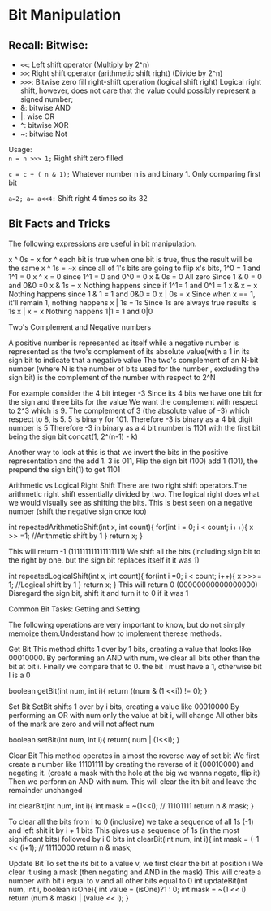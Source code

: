 # Bit Manipulation

## Recall: Bitwise:

* `<<`: 	Left shift operator (Multiply by 2^n)
* `>>`:	Right shift operator (arithmetic shift right) (Divide by 2^n)
* `>>>`:	Bitwise zero fill right-shift operation (logical shift right) Logical right shift, however, does not care that the value could possibly represent a signed number; 
* &: 	bitwise AND
* |: 	wise OR
* ^:	 bitwise XOR
* ~: 	bitwise Not

Usage:             
`n = n >>> 1;`
Right shift zero filled 

`c = c + ( n & 1);`
Whatever number n is and binary 1. 
Only comparing first bit

`a=2; a= a<<4:`
Shift right 4 times so its 32


 
## Bit Facts and Tricks

The following expressions are useful in bit manipulation.

x ^ 0s = x
for ^  each bit is true when one bit is true, thus the result will be the same 
x ^ 1s = ~x
since all of 1's bits are going to flip x's bits, 1^0 = 1 and 1^1 = 0
x ^ x = 0
since 1^1 = 0 and 0^0 = 0
x & 0s = 0 
All zero Since  1 & 0 = 0 and 0&0 =0 
x & 1s = x
Nothing happens since if 1^1=  1 and 0^1 = 1
x & x = x
Nothing happens since 1 & 1 = 1 and 0&0 = 0
x | 0s = x
Since when x == 1, it'll remain 1, nothing happens
x | 1s = 1s
Since 1s are always true results is 1s
x | x = x
Nothing happens 1|1 = 1 and 0|0

Two's Complement and Negative numbers

A positive number is represented as itself while a negative number is represented as the two's complement of its absolute value(with a 1 in its sign bit to indicate that a negative value
The two's complement of an N-bit number (where N is the number of bits used for the number , excluding the sign bit) is the complement of the number with respect to 2^N

For example consider the 4 bit integer -3
Since its 4 bits we have one bit for the sign and three bits for the value
We want the complement with respect to 2^3 which is 9.
The complement of 3 (the absolute value of -3) which respect to 8, is  5.
5 is binary for 101. Therefore -3 is binary as  a  4 bit digit number is 5
Therefore -3 in binary as a 4 bit number is 1101 with the first bit being the sign bit
concat(1, 2^(n-1) - k)

Another way to look at this is that we invert the bits in the positive representation and the add 1.
3 is 011, Flip the sign bit (100) add 1 (101), the prepend the sign bit(1) to get 1101


Arithmetic vs Logical Right Shift
There are two right shift operators.The arithmetic right shift essentially divided by two. 
The logical right does what we would visually see as shifting the bits. This is best seen on a negative number (shift the negative sign once too)

int repeatedArithmeticShift(int x, int count){
	for(int i = 0; i < count; i++){
	x >> =1; //Arithmetic shift by 1
}
return x;
}

This will return -1 (111111111111111111)
We shift all the bits (including sign bit to the right by one. but the sign bit replaces itself it it was 1)

int repeatedLogicalShift(int x, int count){
	for(int i =0; i < count; i++){
	x >>>= 1; //Logical shift by 1
}
return x;
}
This will return 0 (00000000000000000)
Disregard the sign bit, shift it and turn it to 0 if it was 1

Common Bit Tasks: Getting and Setting

The following operations are very important to know, but do not simply memoize them.Understand how to implement therese methods.

Get Bit
This method shifts 1 over by 1 bits, creating a value that looks like 00010000. 
By performing an AND with num, we clear all bits other than the bit at bit i. 
Finally we compare that to 0. the bit i must have a 1, otherwise bit I is a 0

boolean getBit(int num, int i){
	return ((num & (1 <<i)) != 0);
}

Set Bit
SetBit shifts 1 over by i bits, creating a value like 00010000
By performing an OR with num
only the value at bit i, will change
All other bits of the mark are zero and will not affect num

boolean setBit(int num, int i){
	return( num | (1<<i);
}

Clear Bit
This method operates in almost the reverse way of set bit
We first create a number like 11101111 by creating the reverse of it (00010000) and negating it. (create a mask with the hole at the big we wanna negate, flip it)
Then we perform an AND with num. This will clear the ith bit and leave the remainder unchanged

int clearBit(int num, int i){
	int mask = ~(1<<i); // 11101111
	return n & mask;
}

To clear all the bits from i to 0 (inclusive)
we take a sequence of all 1s (-1) and left shit it by i + 1 bits
This gives us a sequence of 1s (in the most significant bits) followed by i 0 bits
int clearBit(int num, int i){
	int mask = (-1 << (i+1); // 11110000
	return n & mask;

Update Bit
To set the its bit to a value v, we first clear the bit at position i
We clear it using a mask (then negating and AND in the mask)
This will create a number with bit i equal to v and all other bits equal to 0
int updateBit(int num, int i, boolean isOne){
	int value = (isOne)?1 : 0;
	int mask = ~(1 << i)
	return (num & mask)  | (value << i);
} 